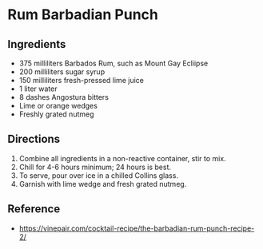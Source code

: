 # Rum Barbadian Punch

## Ingredients
* 375 milliliters Barbados Rum, such as Mount Gay Ecliipse
* 200 milliliters sugar syrup
* 150 milliliters fresh-pressed lime juice
* 1 liter water
* 8 dashes Angostura bitters
* Lime or orange wedges
* Freshly grated nutmeg

## Directions
1. Combine all ingredients in a non-reactive container, stir to mix.
2. Chill for 4-6 hours minimum; 24 hours is best.
3. To serve, pour over ice in a chilled Collins glass.
4. Garnish with lime wedge and fresh grated nutmeg.

## Reference
* <https://vinepair.com/cocktail-recipe/the-barbadian-rum-punch-recipe-2/>

